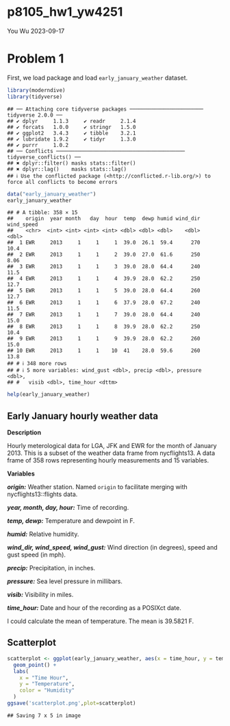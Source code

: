 p8105_hw1_yw4251
================
You Wu
2023-09-17

# Problem 1

First, we load package and load `early_january_weather` dataset.

``` r
library(moderndive)
library(tidyverse)
```

    ## ── Attaching core tidyverse packages ──────────────────────── tidyverse 2.0.0 ──
    ## ✔ dplyr     1.1.3     ✔ readr     2.1.4
    ## ✔ forcats   1.0.0     ✔ stringr   1.5.0
    ## ✔ ggplot2   3.4.3     ✔ tibble    3.2.1
    ## ✔ lubridate 1.9.2     ✔ tidyr     1.3.0
    ## ✔ purrr     1.0.2     
    ## ── Conflicts ────────────────────────────────────────── tidyverse_conflicts() ──
    ## ✖ dplyr::filter() masks stats::filter()
    ## ✖ dplyr::lag()    masks stats::lag()
    ## ℹ Use the conflicted package (<http://conflicted.r-lib.org/>) to force all conflicts to become errors

``` r
data("early_january_weather")
early_january_weather
```

    ## # A tibble: 358 × 15
    ##    origin  year month   day  hour  temp  dewp humid wind_dir wind_speed
    ##    <chr>  <int> <int> <int> <int> <dbl> <dbl> <dbl>    <dbl>      <dbl>
    ##  1 EWR     2013     1     1     1  39.0  26.1  59.4      270      10.4 
    ##  2 EWR     2013     1     1     2  39.0  27.0  61.6      250       8.06
    ##  3 EWR     2013     1     1     3  39.0  28.0  64.4      240      11.5 
    ##  4 EWR     2013     1     1     4  39.9  28.0  62.2      250      12.7 
    ##  5 EWR     2013     1     1     5  39.0  28.0  64.4      260      12.7 
    ##  6 EWR     2013     1     1     6  37.9  28.0  67.2      240      11.5 
    ##  7 EWR     2013     1     1     7  39.0  28.0  64.4      240      15.0 
    ##  8 EWR     2013     1     1     8  39.9  28.0  62.2      250      10.4 
    ##  9 EWR     2013     1     1     9  39.9  28.0  62.2      260      15.0 
    ## 10 EWR     2013     1     1    10  41    28.0  59.6      260      13.8 
    ## # ℹ 348 more rows
    ## # ℹ 5 more variables: wind_gust <dbl>, precip <dbl>, pressure <dbl>,
    ## #   visib <dbl>, time_hour <dttm>

``` r
help(early_january_weather)
```

## Early January hourly weather data

**Description**

Hourly meterological data for LGA, JFK and EWR for the month of January
2013. This is a subset of the weather data frame from nycflights13. A
data frame of 358 rows representing hourly measurements and 15
variables.

**Variables**

***origin:*** Weather station. Named `origin` to facilitate merging with
nycflights13::flights data.

***year, month, day, hour:*** Time of recording.

***temp, dewp:*** Temperature and dewpoint in F.

***humid:*** Relative humidity.

***wind_dir, wind_speed, wind_gust:*** Wind direction (in degrees),
speed and gust speed (in mph).

***precip:*** Precipitation, in inches.

***pressure:*** Sea level pressure in millibars.

***visib:*** Visibility in miles.

***time_hour:*** Date and hour of the recording as a POSIXct date.

I could calculate the mean of temperature. The mean is 39.5821 F.

## Scatterplot

``` r
scatterplot <- ggplot(early_january_weather, aes(x = time_hour, y = temp, color = humid)) +
  geom_point() +
  labs(
    x = "Time Hour",
    y = "Temperature",
    color = "Humidity"
  )
ggsave('scatterplot.png',plot=scatterplot)
```

    ## Saving 7 x 5 in image
